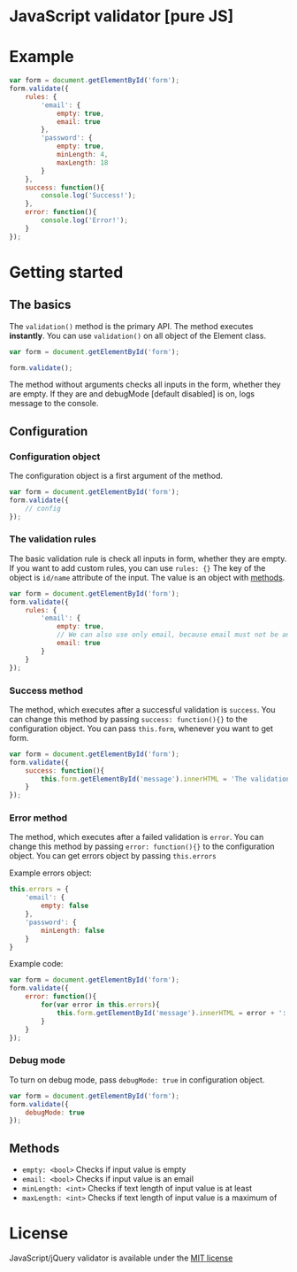 # JavaScript validator [pure JS]

# Example
```js
var form = document.getElementById('form');
form.validate({
	rules: {
		'email': {
			empty: true,
			email: true
		},
		'password': {
			empty: true,
			minLength: 4,
			maxLength: 18
		}
	},
	success: function(){
		console.log('Success!');
	},
	error: function(){
		console.log('Error!');
	}
});
```

# Getting started

## The basics

The `validation()` method is the primary API. The method executes **instantly**. You  can use `validation()` on all object of the Element class.

```js
var form = document.getElementById('form');

form.validate();
```

The method without arguments checks all inputs in the form, whether they are empty. If they are and debugMode [default disabled] is on, logs message to the console.

## Configuration

### Configuration object
The configuration object is a first argument of the method.
```js
var form = document.getElementById('form');
form.validate({
    // config
});
```

### The validation rules

The basic validation rule is check all inputs in form, whether they are empty. If you want to add custom rules, you can use `rules: {}` The key of the object is `id/name` attribute of the input. The value is an object with [methods](#methods).

```js
var form = document.getElementById('form');
form.validate({
    rules: {
        'email': {
            empty: true,
            // We can also use only email, because email must not be an empty value
            email: true
        }
    }
});
```

### Success method

The method, which executes after a successful validation is `success`. You can change this method by passing `success: function(){}` to the configuration object. You can pass `this.form`, whenever you want to get form.

```js
var form = document.getElementById('form');
form.validate({
    success: function(){
        this.form.getElementById('message').innerHTML = 'The validation completed successfully';
    }
});
```

### Error method

The method, which executes after a failed validation is `error`. You can change this method by passing `error: function(){}` to the configuration object. You can get errors object by passing `this.errors`

Example errors object:
```js
this.errors = {
    'email': {
        empty: false
    },
    'password': {
        minLength: false
    }
}
```

Example code:
```js
var form = document.getElementById('form');
form.validate({
    error: function(){
        for(var error in this.errors){
            this.form.getElementById('message').innerHTML = error + ': Validation failed<br>';
        }
    }
});
```

### Debug mode

To turn on debug mode, pass `debugMode: true` in configuration object.
```js
var form = document.getElementById('form');
form.validate({
    debugMode: true
});
```

## Methods

- `empty: <bool>` Checks if input value is empty
- `email: <bool>` Checks if input value is an email
- `minLength: <int>` Checks if text length of input value is at least <int>
- `maxLength: <int>` Checks if text length of input value is a maximum of <int>

# License

JavaScript/jQuery validator is available under the [MIT license](https://github.com/klusaktomasz/JavaScript-validator/blob/master/LICENSE)
